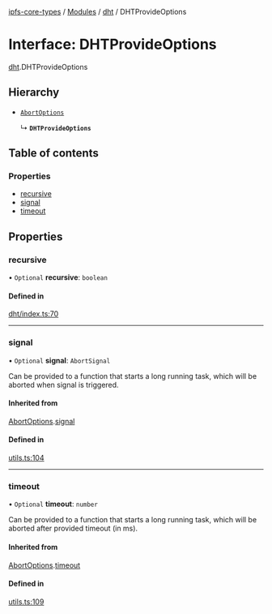 [ipfs-core-types](../README.md) / [Modules](../modules.md) / [dht](../modules/dht.md) / DHTProvideOptions

# Interface: DHTProvideOptions

[dht](../modules/dht.md).DHTProvideOptions

## Hierarchy

- [`AbortOptions`](index.AbortOptions.md)

  ↳ **`DHTProvideOptions`**

## Table of contents

### Properties

- [recursive](dht.DHTProvideOptions.md#recursive)
- [signal](dht.DHTProvideOptions.md#signal)
- [timeout](dht.DHTProvideOptions.md#timeout)

## Properties

### recursive

• `Optional` **recursive**: `boolean`

#### Defined in

[dht/index.ts:70](https://github.com/ipfs/js-ipfs/blob/1655368d/packages/ipfs-core-types/src/dht/index.ts#L70)

___

### signal

• `Optional` **signal**: `AbortSignal`

Can be provided to a function that starts a long running task, which will
be aborted when signal is triggered.

#### Inherited from

[AbortOptions](index.AbortOptions.md).[signal](index.AbortOptions.md#signal)

#### Defined in

[utils.ts:104](https://github.com/ipfs/js-ipfs/blob/1655368d/packages/ipfs-core-types/src/utils.ts#L104)

___

### timeout

• `Optional` **timeout**: `number`

Can be provided to a function that starts a long running task, which will
be aborted after provided timeout (in ms).

#### Inherited from

[AbortOptions](index.AbortOptions.md).[timeout](index.AbortOptions.md#timeout)

#### Defined in

[utils.ts:109](https://github.com/ipfs/js-ipfs/blob/1655368d/packages/ipfs-core-types/src/utils.ts#L109)
